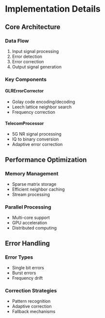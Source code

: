 # Implementation Details

## Core Architecture

### Data Flow
1. Input signal processing
2. Error detection
3. Error correction
4. Output signal generation

### Key Components

#### GLRErrorCorrector
- Golay code encoding/decoding
- Leech lattice neighbor search
- Frequency correction

#### TelecomProcessor
- 5G NR signal processing
- IQ to binary conversion
- Adaptive error correction

## Performance Optimization

### Memory Management
- Sparse matrix storage
- Efficient neighbor caching
- Stream processing

### Parallel Processing
- Multi-core support
- GPU acceleration
- Distributed computing

## Error Handling

### Error Types
- Single bit errors
- Burst errors
- Frequency drift

### Correction Strategies
- Pattern recognition
- Adaptive correction
- Fallback mechanisms